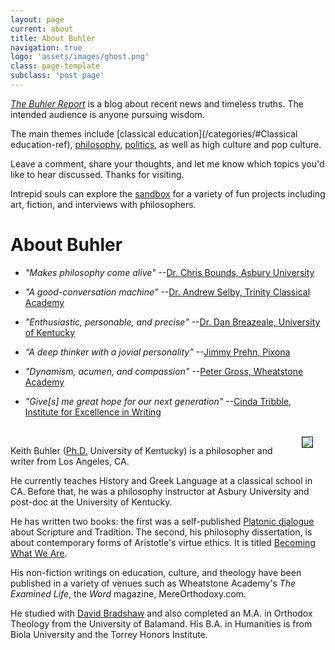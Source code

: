 ```yaml
---
layout: page
current: about
title: About Buhler
navigation: true
logo: 'assets/images/ghost.png'
class: page-template
subclass: 'post page'
---
```


[*The Buhler Report*](/blog) is a blog about recent news and timeless truths. The intended audience is anyone pursuing wisdom. 

The main themes include [classical education](/categories/#Classical education-ref), [philosophy](/categories/#Philosophy-ref), [politics](/categories/#Politics-ref), as well as high culture and pop culture. 

Leave a comment, share your thoughts, and let me know which topics you'd like to hear discussed. Thanks for visiting. 

Intrepid souls can explore the [sandbox](/sandbox/) for a variety of fun projects including art, fiction, and interviews with philosophers. 



# About Buhler

* *"Makes philosophy come alive"*  --[Dr. Chris Bounds, Asbury University](https://www.asbury.edu/academics/departments/christian-studies-philosophy/faculty-staff/chris-bounds)

* *"A good-conversation machine"* --[Dr. Andrew Selby, Trinity Classical Academy](https://baylor.academia.edu/AndrewSelby)

* *"Enthusiastic, personable, and precise"* --[Dr. Dan Breazeale, University of Kentucky](https://philosophy.as.uky.edu/users/breazeal)

* *“A deep thinker with a jovial personality”* --[Jimmy Prehn, Pixona](https://www.linkedin.com/in/jrprehn/)

*  *"Dynamism, acumen, and compassion"*   --[Peter Gross, Wheatstone Academy](http://www.wheatstoneministries.com/people/)

* *"Give[s] me great hope for our next generation"* --[Cinda Tribble, Institute for Excellence in Writing](http://iew.com/cinda-tribble)


<br>

<img src="/images/keithbuhler-golden.jpg" align="right" hspace="20" border="1px">

Keith Buhler ([Ph.D.](/phd) University of Kentucky) is a philosopher and writer from Los Angeles, CA.

He currently teaches History and Greek Language at a classical school in CA. Before that, he was a philosophy instructor at Asbury University and post-doc at the University of Kentucky. 

He has written two books: the first was a self-published [Platonic dialogue](http://bitly.com/ScriptureOrTradition) about Scripture and Tradition. The second, his philosophy dissertation, is about contemporary forms of Aristotle's virtue ethics. It is titled [Becoming What We Are](/phd). 

His non-fiction writings on education, culture, and theology have been published in a variety of venues such as Wheatstone Academy's *The Examined Life*, the *Word* magazine, MereOrthodoxy.com.

He studied with [David Bradshaw](https://uky.academia.edu/DBradshaw) and also completed an M.A. in Orthodox Theology from the University of Balamand. His B.A. in Humanities is from Biola University and the Torrey Honors Institute.  
